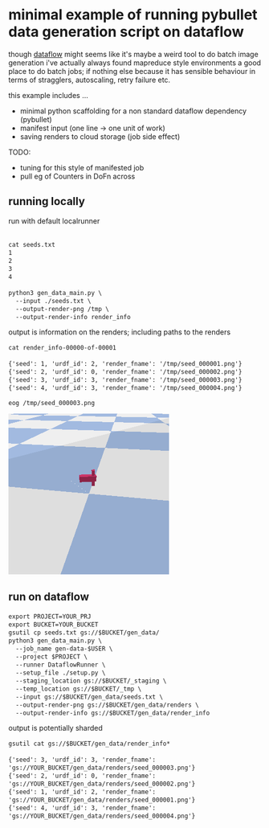 # minimal example of running pybullet data generation script on dataflow

though [dataflow](https://cloud.google.com/dataflow/) might seems like it's
maybe a weird tool to do batch image generation i've actually always found
mapreduce style environments a good place to do batch jobs; if nothing else
because it has sensible behaviour in terms of stragglers, autoscaling,
retry failure etc.

this example includes ...

* minimal python scaffolding for a non standard dataflow dependency (pybullet)
* manifest input (one line -> one unit of work)
* saving renders to cloud storage (job side effect)

TODO:

* tuning for this style of manifested job
* pull eg of Counters in DoFn across

## running locally

run with default localrunner

```

cat seeds.txt
1
2
3
4

python3 gen_data_main.py \
  --input ./seeds.txt \
  --output-render-png /tmp \
  --output-render-info render_info
```

output is information on the renders; including paths to the renders

```
cat render_info-00000-of-00001

{'seed': 1, 'urdf_id': 2, 'render_fname': '/tmp/seed_000001.png'}
{'seed': 2, 'urdf_id': 0, 'render_fname': '/tmp/seed_000002.png'}
{'seed': 3, 'urdf_id': 3, 'render_fname': '/tmp/seed_000003.png'}
{'seed': 4, 'urdf_id': 3, 'render_fname': '/tmp/seed_000004.png'}
```

```
eog /tmp/seed_000003.png
```

<img src="seed_000003.png"/>

## run on dataflow

```
export PROJECT=YOUR_PRJ
export BUCKET=YOUR_BUCKET
gsutil cp seeds.txt gs://$BUCKET/gen_data/
python3 gen_data_main.py \
  --job_name gen-data-$USER \
  --project $PROJECT \
  --runner DataflowRunner \
  --setup_file ./setup.py \
  --staging_location gs://$BUCKET/_staging \
  --temp_location gs://$BUCKET/_tmp \
  --input gs://$BUCKET/gen_data/seeds.txt \
  --output-render-png gs://$BUCKET/gen_data/renders \
  --output-render-info gs://$BUCKET/gen_data/render_info
```

output is potentially sharded

```
gsutil cat gs://$BUCKET/gen_data/render_info*

{'seed': 3, 'urdf_id': 3, 'render_fname': 'gs://YOUR_BUCKET/gen_data/renders/seed_000003.png'}
{'seed': 2, 'urdf_id': 0, 'render_fname': 'gs://YOUR_BUCKET/gen_data/renders/seed_000002.png'}
{'seed': 1, 'urdf_id': 2, 'render_fname': 'gs://YOUR_BUCKET/gen_data/renders/seed_000001.png'}
{'seed': 4, 'urdf_id': 3, 'render_fname': 'gs://YOUR_BUCKET/gen_data/renders/seed_000004.png'}
```
